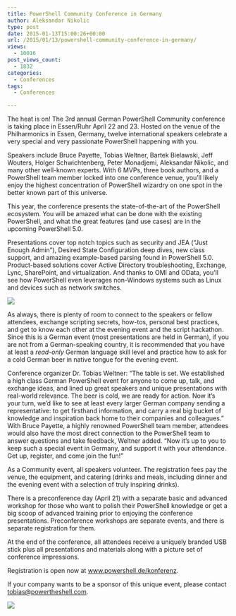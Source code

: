 ```yaml
---
title: PowerShell Community Conference in Germany
author: Aleksandar Nikolic
type: post
date: 2015-01-13T15:00:26+00:00
url: /2015/01/13/powershell-community-conference-in-germany/
views:
  - 10016
post_views_count:
  - 1832
categories:
  - Conferences
tags:
  - Conferences

---
```

The heat is on! The 3rd annual German PowerShell Community conference is taking place in Essen/Ruhr April 22 and 23. Hosted on the venue of the Philharmonics in Essen, Germany, twelve international speakers celebrate a very special and very passionate PowerShell happening with you.

Speakers include Bruce Payette, Tobias Weltner, Bartek Bielawski, Jeff Wouters, Holger Schwichtenberg, Peter Monadjemi, Aleksandar Nikolic, and many other well-known experts. With 6 MVPs, three book authors, and a PowerShell team member locked into one conference venue, you&#8217;ll likely enjoy the highest concentration of PowerShell wizardry on one spot in the better known part of this universe.

This year, the conference presents the state-of-the-art of the PowerShell ecosystem. You will be amazed what can be done with the existing PowerShell, and what the great features (and use cases) are in the upcoming PowerShell 5.0.

Presentations cover top notch topics such as security and JEA (&#8220;Just Enough Admin&#8221;), Desired State Configuration deep dives, new class support, and amazing example-based parsing found in PowerShell 5.0. Product-based solutions cover Active Directory troubleshooting, Exchange, Lync, SharePoint, and virtualization. And thanks to OMI and OData, you&#8217;ll see how PowerShell even leverages non-Windows systems such as Linux and devices such as network switches.

![](/images/psconf1.jpg)

As always, there is plenty of room to connect to the speakers or fellow attendees, exchange scripting secrets, how-tos, personal best practices, and get to know each other at the evening event and the script hackathon. Since this is a German event (most presentations are held in German), if you are not from a German-speaking country, it is recommended that you have at least a _read-only_ German language skill level and practice how to ask for a cold German beer in native tongue for the evening event.

Conference organizer Dr. Tobias Weltner: &#8220;The table is set. We established a high class German PowerShell event for anyone to come up, talk, and exchange ideas, and lined up great speakers and unique presentations with real-world relevance. The beer is cold, we are ready for action. Now it&#8217;s your turn, we&#8217;d like to see at least every larger German company sending a representative: to get firsthand information, and carry a real big bucket of knowledge and inspiration back home to their companies and colleagues.&#8221; With Bruce Payette, a highly renowned PowerShell team member, attendees would also have the most direct connection to the PowerShell team to answer questions and take feedback, Weltner added. &#8220;Now it&#8217;s up to you to keep such a special event in Germany, and support it with your attendance. Get up, register, and come join the fun!&#8221;

As a Community event, all speakers volunteer. The registration fees pay the venue, the equipment, and catering (drinks and meals, including dinner and the evening event with a selection of truly inspiring drinks).

There is a preconference day (April 21) with a separate basic and advanced workshop for those who want to polish their PowerShell knowledge or get a big scoop of advanced training prior to enjoying the conference presentations. Preconference workshops are separate events, and there is separate registration for them.

At the end of the conference, all attendees receive a uniquely branded USB stick plus all presentations and materials along with a picture set of conference impressions.

Registration is open now at <a href="http://www.powershell.de/konferenz" title="PowerShell Community Konferenz" target="_blank">www.powershell.de/konferenz</a>.

If your company wants to be a sponsor of this unique event, please contact tobias@powertheshell.com.

![](/images/psconf2.jpg)
